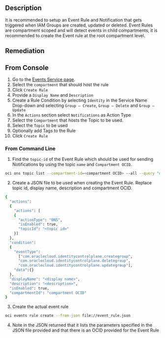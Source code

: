 ## Description

It is recommended to setup an Event Rule and Notification that gets triggered when IAM Groups are created, updated or deleted. Event Rules are compartment scoped and will detect events in child compartments, it is recommended to create the Event rule at the root compartment level.

## Remediation

## From Console

1. Go to the [Events Service page](https://console.us-ashburn1.oraclecloud.com/events/rules).
2. Select the `compartment` that should host the rule
3. Click `Create Rule`
4. Provide a `Display Name` and `Description`
5. Create a Rule Condition by selecting `Identity` in the Service Name Drop-down and selecting `Group – Create`, `Group – Delete` and `Group – Update`
6. In the `Actions` section select `Notifications` as Action Type
7. Select the `Compartment` that hosts the Topic to be used.
8. Select the `Topic` to be used
9. Optionally add Tags to the Rule
10. Click `Create Rule`

### From Command Line

1. Find the `topic-id` of the Event Rule which should be used for sending Notifications by using the topic `name` and `Compartment OCID`.

```bash
oci ons topic list --compartment-id=<compartment OCID> --all --query "data [?name=='<topic_name>']".{"name:name,topic_id:\"topic-id\""} --output table
```

2. Create a JSON file to be used when creating the Event Rule. Replace topic id, display name, description and compartment OCID.

```bash
{
  "actions":
  {
    "actions": [
    {
      "actionType": "ONS",
      "isEnabled": true,
      "topicId": "<topic id>"
    }]
  },
  "condition":
  {
    "eventType":
      ["com.oraclecloud.identitycontrolplane.creategroup",
      "com.oraclecloud.identitycontrolplane.deletegroup",
      "com.oraclecloud.identitycontrolplane.updategroup"],
    "data":{}
  },
  "displayName": "<display name>",
  "description": "<description>",
  "isEnabled": true,
  "compartmentId": "compartment OCID"
}
```

3. Create the actual event rule

```bash
oci events rule create --from-json file://event_rule.json
```

4. Note in the JSON returned that it lists the parameters specified in the JSON file provided and that there is an OCID provided for the Event Rule